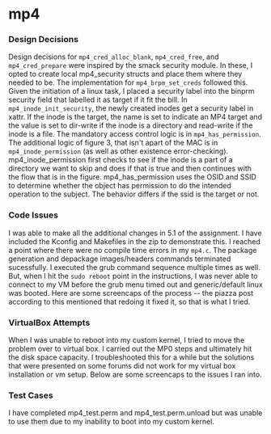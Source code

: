 # mp4

### Design Decisions
Design decisions for `mp4_cred_alloc_blank`, `mp4_cred_free`, and `mp4_cred_prepare` were inspired by the smack security module. In these, I opted to create local mp4_security structs and place them where they needed to be. The implementation for `mp4_brpm_set_creds` followed this. Given the initiation of a linux task, I placed a security label into the binprm security field that labelled it as target if it fit the bill. In `mp4_inode_init_security`, the newly created inodes get a security label in xattr. If the inode is the target, the name is set to indicate an MP4 target and the value is set to dir-write if the inode is a directory and read-write if the inode is a file. The mandatory access control logic is in `mp4_has_permission`. The additional logic of figure 3, that isn't apart of the MAC is in `mp4_inode_permission` (as well as other existence error-checking). mp4_inode_permission first checks to see if the inode is a part of a directory we want to skip and does if that is true and then continues with the flow that is in the figure. mp4_has_permission uses the OSID and SSID to determine whether the object has permission to do the intended operation to the subject. The behavior differs if the ssid is the target or not. 

### Code Issues
I was able to make all the additional changes in 5.1 of the assignment. I have included the Kconfig and Makefiles in the zip to demonstrate this. I reached a point where there were no compile time errors in my `mp4.c`. The package generation and depackage images/headers commands terminated sucessfully. I executed the grub command sequence multiple times as well. But, when I hit the `sudo reboot` point in the instructions, I was never able to connect to my VM before the grub menu timed out and generic/default linux was booted. 
Here are some screencaps of the process -- the piazza post according to this mentioned that redoing it fixed it, so that is what I tried.

### VirtualBox Attempts
When I was unable to reboot into my custom kernel, I tried to move the problem over to virtual box. I carried out the MP0 steps and ultimately hit the disk space capacity. I troubleshooted this for a while but the solutions that were presented on some forums did not work for my virtual box installation or vm setup. Below are some screencaps to the issues I ran into. 

### Test Cases
I have completed mp4_test.perm and mp4_test.perm.unload but was unable to use them due to my inability to boot into my custom kernel.
